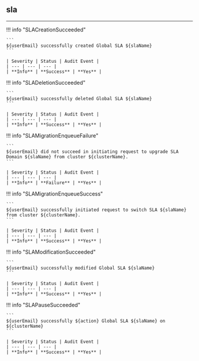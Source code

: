 ## sla
---

!!! info "SLACreationSucceeded"

    ```
    ${userEmail} successfully created Global SLA ${slaName}
    ```

    | Severity | Status | Audit Event |
    | --- | --- | --- |
    | **Info** | **Success** | **Yes** |

!!! info "SLADeletionSucceeded"

    ```
    ${userEmail} successfully deleted Global SLA ${slaName}
    ```

    | Severity | Status | Audit Event |
    | --- | --- | --- |
    | **Info** | **Success** | **Yes** |

!!! info "SLAMigrationEnqueueFailure"

    ```
    ${userEmail} did not succeed in initiating request to upgrade SLA Domain ${slaName} from cluster ${clusterName}.
    ```

    | Severity | Status | Audit Event |
    | --- | --- | --- |
    | **Info** | **Failure** | **Yes** |

!!! info "SLAMigrationEnqueueSuccess"

    ```
    ${userEmail} successfully initiated request to switch SLA ${slaName} from cluster ${clusterName}.
    ```

    | Severity | Status | Audit Event |
    | --- | --- | --- |
    | **Info** | **Success** | **Yes** |

!!! info "SLAModificationSucceeded"

    ```
    ${userEmail} successfully modified Global SLA ${slaName}
    ```

    | Severity | Status | Audit Event |
    | --- | --- | --- |
    | **Info** | **Success** | **Yes** |

!!! info "SLAPauseSucceeded"

    ```
    ${userEmail} successfully ${action} Global SLA ${slaName} on ${clusterName}
    ```

    | Severity | Status | Audit Event |
    | --- | --- | --- |
    | **Info** | **Success** | **Yes** |
